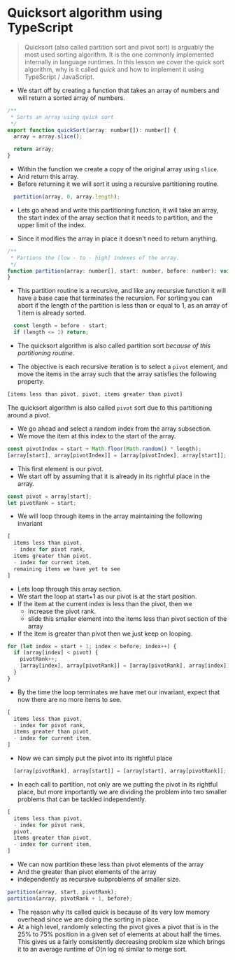 # Quicksort algorithm using TypeScript
> Quicksort (also called partition sort and pivot sort) is arguably the most used sorting algorithm. It is the one commonly implemented internally in language runtimes. In this lesson we cover the quick sort algorithm, why is it called *quick* and how to implement it using TypeScript / JavaScript.

* We start off by creating a function that takes an array of numbers and will return a sorted array of numbers.

```js
/**
 * Sorts an array using quick sort
 */
export function quickSort(array: number[]): number[] {
  array = array.slice();

  return array;
}
```
* Within the function we create a copy of the original array using `slice`.
* And return this array.
* Before returning it we will sort it using a recursive partitioning routine.

```js
  partition(array, 0, array.length);
```

* Lets go ahead and write this partitioning function, it will take an array, the start index of the array section that it needs to partition, and the upper limit of the index.

* Since it modifies the array in place it doesn't need to return anything.

```js
/**
 * Partions the [low - to - high] indexes of the array.
 */
function partition(array: number[], start: number, before: number): void {
}
```

* This partition routine is a recursive, and like any recursive function it will have a base case that terminates the recursion. For sorting you can abort if the length of the partition is less than or equal to 1, as an array of 1 item is already sorted.

```js
  const length = before - start;
  if (length <= 1) return;
```

* The quicksort algorithm is also called partition sort *because of this partitioning routine*.

* The objective is each recursive iteration is to select a `pivot` element, and move the items in the array such that the array satisfies the following property.
```js
[items less than pivot, pivot, items greater than pivot]
```
The quicksort algorithm is also called `pivot` sort due to this partitioning around a pivot.

* We go ahead and select a random index from the array subsection.
* We move the item at this index to the start of the array.
```js
const pivotIndex = start + Math.floor(Math.random() * length);
[array[start], array[pivotIndex]] = [array[pivotIndex], array[start]];
```

* This first element is our pivot.
* We start off by assuming that it is already in its rightful place in the array.
```js
const pivot = array[start];
let pivotRank = start;
```

* We will loop through items in the array maintaining the following invariant
```js
[
  items less than pivot,
  - index for pivot rank,
  items greater than pivot,
  - index for current item,
  remaining items we have yet to see
]
```

* Lets loop through this array section.
* We start the loop at start+1 as our pivot is at the start position.
* If the item at the current index is less than the pivot, then we
  - increase the pivot rank.
  - slide this smaller element into the items less than pivot section of the array
* If the item is greater than pivot then we just keep on looping.
```js
for (let index = start + 1; index < before; index++) {
  if (array[index] < pivot) {
    pivotRank++;
    [array[index], array[pivotRank]] = [array[pivotRank], array[index]];
  }
}
```
* By the time the loop terminates we have met our invariant, expect that now there are no more items to see.

```js
[
  items less than pivot,
  - index for pivot rank,
  items greater than pivot,
  - index for current item,
]
```
* Now we can simply put the pivot into its rightful place
```js
  [array[pivotRank], array[start]] = [array[start], array[pivotRank]];
```
* In each call to partition, not only are we putting the pivot in its rightful place, but more importantly we are dividing the problem into two smaller problems that can be tackled independently.
```js
[
  items less than pivot,
  - index for pivot rank,
  pivot,
  items greater than pivot,
  - index for current item,
]
```
* We can now partition these less than pivot elements of the array
* And the greater than pivot elements of the array
* independently as recursive subproblems of smaller size.
```js
partition(array, start, pivotRank);
partition(array, pivotRank + 1, before);
```

* The reason why its called quick is because of its very low memory overhead since we are doing the sorting in place.
* At a high level, randomly selecting the pivot gives a pivot that is in the 25% to 75% position in a given set of elements at about half the times. This gives us a fairly consistently decreasing problem size which brings it to an average runtime of O(n log n) similar to merge sort.
